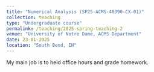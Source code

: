 ```yaml
---
title: "Numerical Analysis (SP25-ACMS-40390-CX-01)"
collection: teaching
type: "Undergraduate course"
permalink: /teaching/2025-spring-teaching-2
venue: "University of Notre Dame, ACMS Department"
date: 23-01-2025
location: "South Bend, IN"
---
```


My main job is to held office hours and grade homework.
